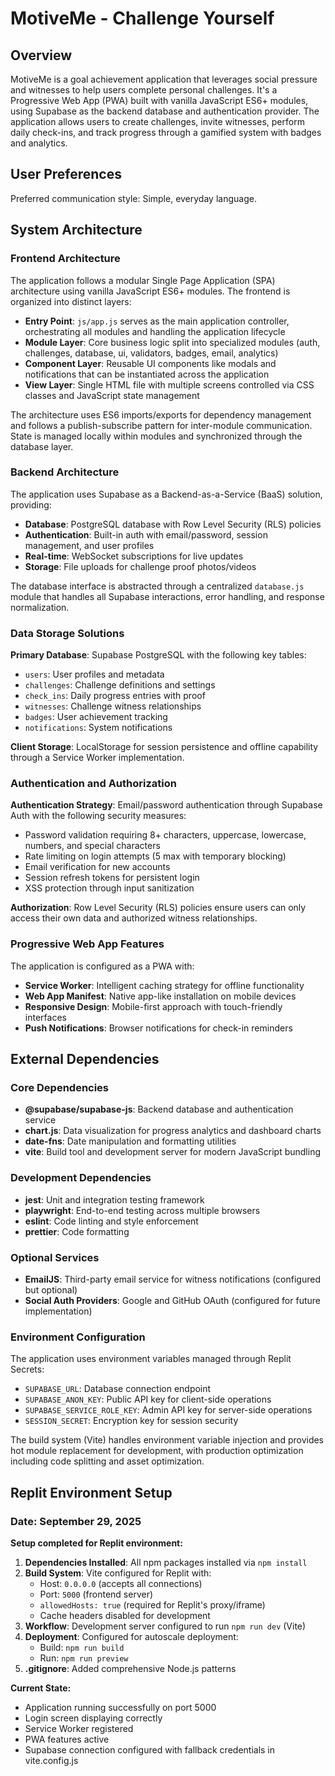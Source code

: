 # MotiveMe - Challenge Yourself

## Overview

MotiveMe is a goal achievement application that leverages social pressure and witnesses to help users complete personal challenges. It's a Progressive Web App (PWA) built with vanilla JavaScript ES6+ modules, using Supabase as the backend database and authentication provider. The application allows users to create challenges, invite witnesses, perform daily check-ins, and track progress through a gamified system with badges and analytics.

## User Preferences

Preferred communication style: Simple, everyday language.

## System Architecture

### Frontend Architecture
The application follows a modular Single Page Application (SPA) architecture using vanilla JavaScript ES6+ modules. The frontend is organized into distinct layers:

- **Entry Point**: `js/app.js` serves as the main application controller, orchestrating all modules and handling the application lifecycle
- **Module Layer**: Core business logic split into specialized modules (auth, challenges, database, ui, validators, badges, email, analytics)
- **Component Layer**: Reusable UI components like modals and notifications that can be instantiated across the application
- **View Layer**: Single HTML file with multiple screens controlled via CSS classes and JavaScript state management

The architecture uses ES6 imports/exports for dependency management and follows a publish-subscribe pattern for inter-module communication. State is managed locally within modules and synchronized through the database layer.

### Backend Architecture
The application uses Supabase as a Backend-as-a-Service (BaaS) solution, providing:

- **Database**: PostgreSQL database with Row Level Security (RLS) policies
- **Authentication**: Built-in auth with email/password, session management, and user profiles
- **Real-time**: WebSocket subscriptions for live updates
- **Storage**: File uploads for challenge proof photos/videos

The database interface is abstracted through a centralized `database.js` module that handles all Supabase interactions, error handling, and response normalization.

### Data Storage Solutions
**Primary Database**: Supabase PostgreSQL with the following key tables:
- `users`: User profiles and metadata
- `challenges`: Challenge definitions and settings
- `check_ins`: Daily progress entries with proof
- `witnesses`: Challenge witness relationships
- `badges`: User achievement tracking
- `notifications`: System notifications

**Client Storage**: LocalStorage for session persistence and offline capability through a Service Worker implementation.

### Authentication and Authorization
**Authentication Strategy**: Email/password authentication through Supabase Auth with the following security measures:
- Password validation requiring 8+ characters, uppercase, lowercase, numbers, and special characters
- Rate limiting on login attempts (5 max with temporary blocking)
- Email verification for new accounts
- Session refresh tokens for persistent login
- XSS protection through input sanitization

**Authorization**: Row Level Security (RLS) policies ensure users can only access their own data and authorized witness relationships.

### Progressive Web App Features
The application is configured as a PWA with:
- **Service Worker**: Intelligent caching strategy for offline functionality
- **Web App Manifest**: Native app-like installation on mobile devices
- **Responsive Design**: Mobile-first approach with touch-friendly interfaces
- **Push Notifications**: Browser notifications for check-in reminders

## External Dependencies

### Core Dependencies
- **@supabase/supabase-js**: Backend database and authentication service
- **chart.js**: Data visualization for progress analytics and dashboard charts
- **date-fns**: Date manipulation and formatting utilities
- **vite**: Build tool and development server for modern JavaScript bundling

### Development Dependencies
- **jest**: Unit and integration testing framework
- **playwright**: End-to-end testing across multiple browsers
- **eslint**: Code linting and style enforcement
- **prettier**: Code formatting

### Optional Services
- **EmailJS**: Third-party email service for witness notifications (configured but optional)
- **Social Auth Providers**: Google and GitHub OAuth (configured for future implementation)

### Environment Configuration
The application uses environment variables managed through Replit Secrets:
- `SUPABASE_URL`: Database connection endpoint
- `SUPABASE_ANON_KEY`: Public API key for client-side operations
- `SUPABASE_SERVICE_ROLE_KEY`: Admin API key for server-side operations
- `SESSION_SECRET`: Encryption key for session security

The build system (Vite) handles environment variable injection and provides hot module replacement for development, with production optimization including code splitting and asset optimization.

## Replit Environment Setup

### Date: September 29, 2025

**Setup completed for Replit environment:**

1. **Dependencies Installed**: All npm packages installed via `npm install`
2. **Build System**: Vite configured for Replit with:
   - Host: `0.0.0.0` (accepts all connections)
   - Port: `5000` (frontend server)
   - `allowedHosts: true` (required for Replit's proxy/iframe)
   - Cache headers disabled for development
3. **Workflow**: Development server configured to run `npm run dev` (Vite)
4. **Deployment**: Configured for autoscale deployment:
   - Build: `npm run build`
   - Run: `npm run preview`
5. **.gitignore**: Added comprehensive Node.js patterns

**Current State:**
- Application running successfully on port 5000
- Login screen displaying correctly
- Service Worker registered
- PWA features active
- Supabase connection configured with fallback credentials in vite.config.js